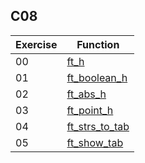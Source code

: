 ## C08

| Exercise | Function |
|---|---|
| 00 | [ft_h](00_ft_h) |
| 01 | [ft_boolean_h](01_ft_boolean_h) |
| 02 | [ft_abs_h](02_ft_abs_h) |
| 03 | [ft_point_h](03_ft_point_h) |
| 04 | [ft_strs_to_tab](04_ft_strs_to_tab) |
| 05 | [ft_show_tab](05_ft_show_tab) |
